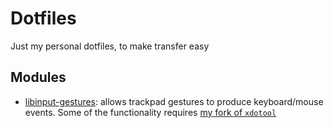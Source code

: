 # Dotfiles
Just my personal dotfiles, to make transfer easy

## Modules

* [libinput-gestures](https://github.com/bulletmark/libinput-gestures): allows trackpad gestures to produce keyboard/mouse events. Some of the functionality requires [my fork of `xdotool`](https://github.com/avernan/xdotool)
